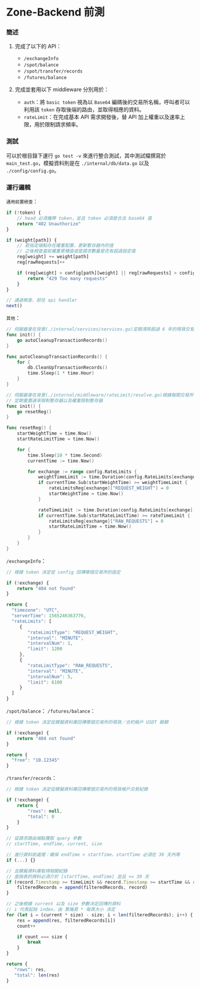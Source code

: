 # Zone-Backend 前測

### 簡述

1. 完成了以下的 API：
    
    - `/exchangeInfo`
    - `/spot/balance`
    - `/spot/transfer/records`
    - `/futures/balance `

2. 完成並套用以下 middleware 分別用於：
    
    - `auth`：將 `basic token` 視為以 `Base64` 編碼後的交易所名稱，呼叫者可以利用該 `token` 存取後端的路由，並取得相應的資料。
    - `rateLimit`：在完成基本 API 需求開發後，替 API 加上權重以及速率上限，用於限制請求頻率。

### 測試

可以於根目錄下運行 `go test -v` 來進行整合測試，其中測試檔撰寫於 `main_test.go`，模擬資料則是在 `./internal/db/data.go` 以及 `./config/config.go`。


### 運行邏輯

`通用前置檢查`：

```js
if (!token) {
    // head 必須攜帶 token，並且 token 必須是合法 base64 值
    return "402 Unauthorize"
}

if (weight[path]) {
    // 若指定端點存在權重配置，更新暫存器內的值
    // 之後檢查當前權重累積值或是請求數量是否有超過設定值
    reg[weight] += weight[path]
    reg[rawRequests]++

    if (reg[weight] > config[path][weight] || reg[rawRequests] > config[path][rawRequests]) {
        return "429 Too many requests"
    }
}

// 通過檢查，前往 api handler
next()
```

`其他`：

```go
// 伺服器會在背景(./internal/services/services.go)定期清除超過 6 年的現貨交易資料
func init() {
	go autoCleanupTransactionRecords()
}

func autoCleanupTransactionRecords() {
	for {
		db.CleanUpTransactionRecords()
		time.Sleep(1 * time.Hour)
	}
}
```

```go
// 伺服器會在背景(./internal/middleware/rateLimit/resolve.go)根據每間交易所設定的 interval，
// 定期重置速率限制暫存器以及權重限制暫存器
func init() {
	go resetReg()
}

func resetReg() {
	startWeightTime = time.Now()
	startRateLimitTime = time.Now()

	for {
		time.Sleep(10 * time.Second)
		currentTime := time.Now()

		for exchange := range config.RateLimits {
			weightTimeLimit := time.Duration(config.RateLimits[exchange]["REQUEST_WEIGHT"].IntervalNum*config.RateLimits[exchange]["REQUEST_WEIGHT"].Interval) * time.Second
			if currentTime.Sub(startWeightTime) >= weightTimeLimit {
				rateLimitsReg[exchange]["REQUEST_WEIGHT"] = 0
				startWeightTime = time.Now()
			}

			rateTimeLimit := time.Duration(config.RateLimits[exchange]["RAW_REQUESTS"].IntervalNum*config.RateLimits[exchange]["RAW_REQUESTS"].Interval) * time.Second
			if currentTime.Sub(startRateLimitTime) >= rateTimeLimit {
				rateLimitsReg[exchange]["RAW_REQUESTS"] = 0
				startRateLimitTime = time.Now()
			}
		}
	}
}
```

`/exchangeInfo`：

```js
// 根據 token 決定從 config 回傳哪個交易所的設定

if (!exchange) {
    return "404 not found"
}

return {
  "timezone": "UTC",
  "serverTime": 1565246363776,
  "rateLimits": [
     {
        "rateLimitType": "REQUEST_WEIGHT",
        "interval": "MINUTE",
        "intervalNum": 1,
        "limit": 1200
     },
     {
        "rateLimitType": "RAW_REQUESTS",
        "interval": "MINUTE",
        "intervalNum": 5,
        "limit": 6100
     }
  ]
}
```

`/spot/balance`：
`/futures/balance`：

```js
// 根據 token 決定從模擬資料庫回傳哪個交易所的現貨／合約帳戶 USDT 餘額

if (!exchange) {
    return "404 not found"
}

return {
  "free": "10.12345"
}
```

`/transfer/records`：

```js
// 根據 token 決定從模擬資料庫回傳哪個交易所的現貨帳戶交易紀錄

if (!exchange) {
    return {
        "rows": null,
        "total": 0
    }
}

// 從請求路由端點獲取 query 參數
// startTime, endTime, current, size

// 進行資料前處理：確保 endTime > startTime、startTime 必須在 30 天內等
if (...) {}

// 去模擬資料庫取得相關紀錄
// 查詢表的資料必須介於 [startTime, endTime] 並且 <= 30 天
if (record.Timestamp >= timeLimit && record.Timestamp >= startTime && record.Timestamp <= endTime) {
	filteredRecords = append(filteredRecords, record)
}

// 之後根據 current 以及 size 參數決定回傳的資料
// i 代表起始 index，由 第幾頁 * 每頁大小 決定
for (let i = (current * size) - size; i < len(filteredRecords); i++) {
    res = append(res, filteredRecords[i])
    count++

    if count === size {
        break
    }
}

return {
   "rows": res,
   "total": len(res)
}
```
